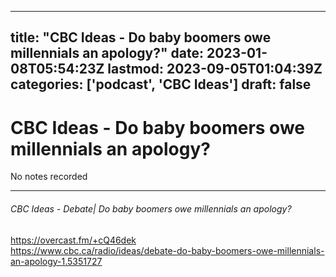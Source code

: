 
---
title: "CBC Ideas - Do baby boomers owe millennials an apology?"
date: 2023-01-08T05:54:23Z
lastmod: 2023-09-05T01:04:39Z
categories: ['podcast', 'CBC Ideas']
draft: false
---


# CBC Ideas - Do baby boomers owe millennials an apology?

No notes recorded

- - -
###### CBC Ideas - Debate| Do baby boomers owe millennials an apology?

https://overcast.fm/+cQ46dek  
https://www.cbc.ca/radio/ideas/debate-do-baby-boomers-owe-millennials-an-apology-1.5351727

<!-- #public #podcast #CBC Ideas# -->

<!-- {BearID:B61EE1DF-AA7B-45AF-8B8F-F4448CDBEA8E-28016-00002D97C7E8F2AF} -->
